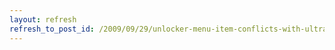 ```yaml
---
layout: refresh
refresh_to_post_id: /2009/09/29/unlocker-menu-item-conflicts-with-ultraedit
---
```

